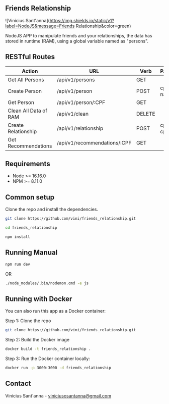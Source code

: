## Friends Relationship

![Vinícius Sant'anna](https://img.shields.io/static/v1?label=NodeJS&message=Friends Relationship&color=green)

NodeJS APP to manipulate friends and your relationships, the data has stored in runtime (RAM),
using a global variable named as "persons".


## RESTful Routes

| **Action**            | **URL**                      | **Verb** | **PAYLOAD** | 
|-----------------------|------------------------------|----------|-------------|
| Get All Persons       | /api/v1/persons              | GET      |             |
| Create Person         | /api/v1/person               | POST     | cpf, name   |
| Get Person            | /api/v1/person/:CPF          | GET      |             | 
| Clean All Data of RAM | /api/v1/clean                | DELETE   |             |
| Create Relationship   | /api/v1/relationship         | POST     | cpf1, cpf2  |  
| Get Recommendations   | /api/v1/recommendations/:CPF | GET      |             |  


## Requirements

* Node >= 16.16.0
* NPM >= 8.11.0

## Common setup

Clone the repo and install the dependencies.

```bash
git clone https://github.com/vini/friends_relationship.git
```

```bash
cd friends_relationship
```

```bash
npm install
```

## Running Manual
```bash
npm run dev
```

OR

```bash
./node_modules/.bin/nodemon.cmd -e js
```

## Running with Docker
You can also run this app as a Docker container:

Step 1: Clone the repo

```bash
git clone https://github.com/vini/friends_relationship.git
```

Step 2: Build the Docker image

```bash
docker build -t friends_relationship .
```

Step 3: Run the Docker container locally:

```bash
docker run -p 3000:3000 -d friends_relationship
```

## Contact

Vinícius Sant'anna - viniciusosantanna@gmail.com